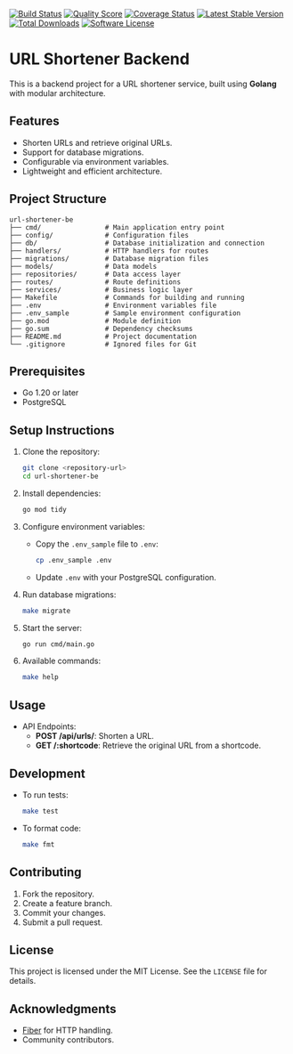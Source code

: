 [![Build Status](https://github.com/dsapoetra/url-shortener-be/workflows/test/badge.svg)](https://github.com/dsapoetra/url-shortener-be/actions)
[![Quality Score](https://img.shields.io/scrutinizer/g/dsapoetra/url-shortener-be.svg?style=flat)](https://scrutinizer-ci.com/g/dsapoetra/url-shortener-be)
[![Coverage Status](https://coveralls.io/repos/github/dsapoetra/url-shortener-be/badge.svg)](https://coveralls.io/github/dsapoetra/url-shortener-be)
[![Latest Stable Version](https://poser.pugx.org/dsapoetra/url-shortener-be/v/stable.svg)](https://packagist.org/packages/dsapoetra/url-shortener-be)
[![Total Downloads](https://poser.pugx.org/dsapoetra/url-shortener-be/d/total.svg)](https://packagist.org/packages/dsapoetra/url-shortener-be)
[![Software License](https://poser.pugx.org/dsapoetra/url-shortener-be/license.svg)](https://packagist.org/packages/dsapoetra/url-shortener-be)


# URL Shortener Backend

This is a backend project for a URL shortener service, built using **Golang** with modular architecture.

## Features
- Shorten URLs and retrieve original URLs.
- Support for database migrations.
- Configurable via environment variables.
- Lightweight and efficient architecture.

## Project Structure
```
url-shortener-be
├── cmd/                # Main application entry point
├── config/             # Configuration files
├── db/                 # Database initialization and connection
├── handlers/           # HTTP handlers for routes
├── migrations/         # Database migration files
├── models/             # Data models
├── repositories/       # Data access layer
├── routes/             # Route definitions
├── services/           # Business logic layer
├── Makefile            # Commands for building and running
├── .env                # Environment variables file
├── .env_sample         # Sample environment configuration
├── go.mod              # Module definition
├── go.sum              # Dependency checksums
├── README.md           # Project documentation
└── .gitignore          # Ignored files for Git
```

## Prerequisites
- Go 1.20 or later
- PostgreSQL

## Setup Instructions
1. Clone the repository:
   ```bash
   git clone <repository-url>
   cd url-shortener-be
   ```

2. Install dependencies:
   ```bash
   go mod tidy
   ```

3. Configure environment variables:
   - Copy the `.env_sample` file to `.env`:
     ```bash
     cp .env_sample .env
     ```
   - Update `.env` with your PostgreSQL configuration.

4. Run database migrations:
   ```bash
   make migrate
   ```

5. Start the server:
   ```bash
   go run cmd/main.go
   ```

6. Available commands:
   ```bash
   make help
   ```


## Usage
- API Endpoints:
  - **POST /api/urls/**: Shorten a URL.
  - **GET /:shortcode**: Retrieve the original URL from a shortcode.

## Development
- To run tests:
  ```bash
  make test
  ```
- To format code:
  ```bash
  make fmt
  ```

## Contributing
1. Fork the repository.
2. Create a feature branch.
3. Commit your changes.
4. Submit a pull request.

## License
This project is licensed under the MIT License. See the `LICENSE` file for details.

## Acknowledgments
- [Fiber](https://gofiber.io/) for HTTP handling.
- Community contributors.
